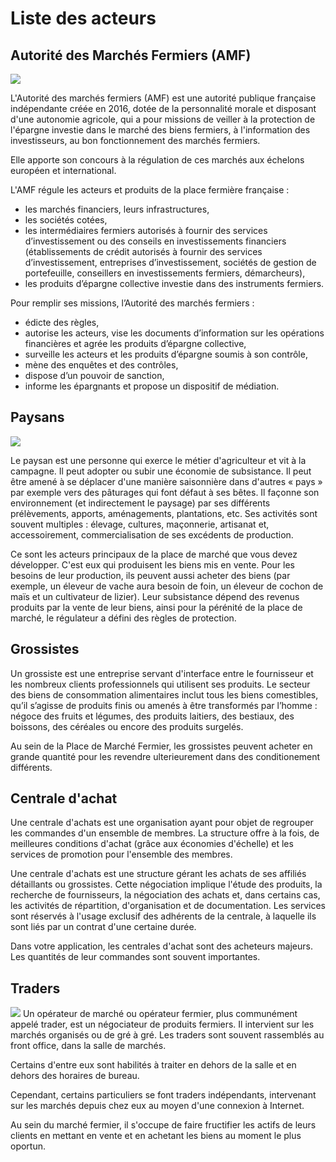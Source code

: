 # Liste des acteurs

## Autorité des Marchés Fermiers (AMF)
![](http://www.short-funny.com/redneck-jokes.jpg)

L'Autorité des marchés fermiers (AMF) est une autorité publique française indépendante créée en 2016, dotée de 
la personnalité morale et disposant d'une autonomie agricole, qui a pour missions de veiller à la protection de 
l'épargne investie dans le marché des biens fermiers, à l'information des investisseurs, au bon fonctionnement des marchés 
fermiers.

Elle apporte son concours à la régulation de ces marchés aux échelons européen et international.

L'AMF régule les acteurs et produits de la place fermière française :
- les marchés financiers, leurs infrastructures,
- les sociétés cotées,
- les intermédiaires fermiers autorisés à fournir des services d’investissement ou des conseils en investissements financiers (établissements de crédit autorisés à fournir des services d’investissement, entreprises d’investissement, sociétés de gestion de portefeuille, conseillers en investissements fermiers, démarcheurs),
- les produits d’épargne collective investie dans des instruments fermiers.

Pour remplir ses missions, l’Autorité des marchés fermiers :
- édicte des règles,
- autorise les acteurs, vise les documents d’information sur les opérations financières et agrée les produits d’épargne collective,
- surveille les acteurs et les produits d’épargne soumis à son contrôle,
- mène des enquêtes et des contrôles,
- dispose d’un pouvoir de sanction,
- informe les épargnants et propose un dispositif de médiation.

## Paysans
![](http://static.mmzstatic.com/wp-content/uploads/2014/01/felfies-selfie-fermiers.jpg)

Le paysan est une personne qui exerce le métier d'agriculteur et vit à la campagne. Il peut adopter ou subir une économie 
de subsistance. Il peut être amené à se déplacer d'une manière saisonnière dans d'autres « pays » par exemple vers des 
pâturages qui font défaut à ses bêtes. Il façonne son environnement (et indirectement le paysage) par ses différents prélèvements,
apports, aménagements, plantations, etc. Ses activités sont souvent multiples : élevage, cultures, maçonnerie, artisanat et, 
accessoirement, commercialisation de ses excédents de production.

Ce sont les acteurs principaux de la place de marché que vous devez développer. C'est eux qui produisent les biens mis en vente. 
Pour les besoins de leur production, ils peuvent aussi acheter des biens (par exemple, un éleveur de vache aura besoin de foin, 
un éleveur de cochon de maïs et un cultivateur de lizier). Leur subsistance dépend des revenus produits par la vente de leur biens, 
ainsi pour la pérénité de la place de marché, le régulateur a défini des règles de protection.

## Grossistes
Un grossiste est une entreprise servant d'interface entre le fournisseur et les nombreux clients professionnels qui utilisent ses produits. Le secteur des biens de consommation alimentaires inclut tous les biens comestibles, qu’il s’agisse de produits finis ou amenés à être transformés par l’homme : négoce des fruits et légumes, des produits laitiers, des bestiaux, des boissons, des céréales ou encore des produits surgelés.

Au sein de la Place de Marché Fermier, les grossistes peuvent acheter en grande quantité pour les revendre ulterieurement dans des conditionement différents.

## Centrale d'achat
Une centrale d'achats est une organisation ayant pour objet de regrouper les commandes d'un ensemble de membres. 
La structure offre à la fois, de meilleures conditions d'achat (grâce aux économies d'échelle) et les services 
de promotion pour l'ensemble des membres.

Une centrale d'achats est une structure gérant les achats de ses affiliés détaillants ou grossistes. Cette négociation 
implique l'étude des produits, la recherche de fournisseurs, la négociation des achats et, dans certains cas, 
les activités de répartition, d'organisation et de documentation. Les services sont réservés à l'usage exclusif 
des adhérents de la centrale, à laquelle ils sont liés par un contrat d'une certaine durée.

Dans votre application, les centrales d'achat sont des acheteurs majeurs. Les quantités de leur commandes sont souvent 
importantes.

## Traders
![](http://www.droitdunet.fr/wp-content/uploads/2015/12/le-loup-de-wallstreet-1024x676.jpg)
Un opérateur de marché ou opérateur fermier, plus communément appelé trader, est un négociateur de produits fermiers. 
Il intervient sur les marchés organisés ou de gré à gré. Les traders sont souvent rassemblés au front office, dans la 
salle de marchés.

Certains d'entre eux sont habilités à traiter en dehors de la salle et en dehors des horaires de bureau.

Cependant, certains particuliers se font traders indépendants, intervenant sur les marchés depuis chez eux au moyen 
d'une connexion à Internet.

Au sein du marché fermier, il s'occupe de faire fructifier les actifs de leurs clients en mettant en vente et en achetant les biens au moment le plus oportun.


